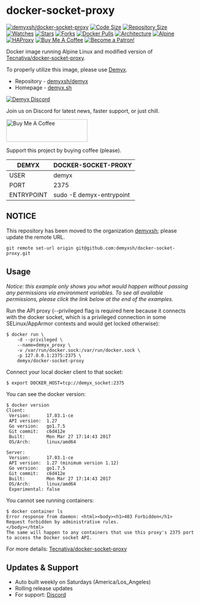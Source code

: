# docker-socket-proxy
[![demyxsh/docker-socket-proxy](https://github.com/demyxsh/docker-socket-proxy/actions/workflows/main.yml/badge.svg)](https://github.com/demyxsh/docker-socket-proxy/actions/workflows/main.yml)
[![Code Size](https://img.shields.io/github/languages/code-size/demyxsh/docker-socket-proxy?style=flat&color=blue)](https://github.com/demyxsh/docker-socket-proxy)
[![Repository Size](https://img.shields.io/github/repo-size/demyxsh/docker-socket-proxy?style=flat&color=blue)](https://github.com/demyxsh/docker-socket-proxy)
[![Watches](https://img.shields.io/github/watchers/demyxsh/docker-socket-proxy?style=flat&color=blue)](https://github.com/demyxsh/docker-socket-proxy)
[![Stars](https://img.shields.io/github/stars/demyxsh/docker-socket-proxy?style=flat&color=blue)](https://github.com/demyxsh/docker-socket-proxy)
[![Forks](https://img.shields.io/github/forks/demyxsh/docker-socket-proxy?style=flat&color=blue)](https://github.com/demyxsh/docker-socket-proxy)
[![Docker Pulls](https://img.shields.io/docker/pulls/demyx/docker-socket-proxy?style=flat&color=blue)](https://hub.docker.com/r/demyx/docker-socket-proxy)
[![Architecture](https://img.shields.io/badge/linux-amd64-important?style=flat&color=blue)](https://hub.docker.com/r/demyx/docker-socket-proxy)
[![Alpine](https://img.shields.io/badge/dynamic/json?url=https://github.com/demyxsh/docker-socket-proxy/raw/master/version.json&label=alpine&query=$.alpine&color=blue)](https://hub.docker.com/r/demyx/docker-socket-proxy)
[![HAProxy](https://img.shields.io/badge/dynamic/json?url=https://github.com/demyxsh/docker-socket-proxy/raw/master/version.json&label=alpine&query=$.docker_socket_proxy&color=blue)](https://hub.docker.com/r/demyx/docker-socket-proxy)
[![Buy Me A Coffee](https://img.shields.io/badge/buy_me_coffee-$5-informational?style=flat&color=blue)](https://www.buymeacoffee.com/VXqkQK5tb)
[![Become a Patron!](https://img.shields.io/badge/become%20a%20patron-$5-informational?style=flat&color=blue)](https://www.patreon.com/bePatron?u=23406156)

Docker image running Alpine Linux and modified version of [Tecnativa/docker-socket-proxy](https://github.com/Tecnativa/docker-socket-proxy).

To properly utilize this image, please use [Demyx](https://demyx.sh/readme).
- Repository - [demyxsh/demyx](https://github.com/demyxsh/demyx)
- Homepage - [demyx.sh](https://demyx.sh)

[![Demyx Discord](https://discordapp.com/api/guilds/1152828583446859818/widget.png?style=banner2)](https://demyx.sh/discord)

Join us on Discord for latest news, faster support, or just chill.

<a href="https://demyx.sh/sponsor-buymeacoffee" target="_blank"><img src="https://cdn.buymeacoffee.com/buttons/v2/default-yellow.png" alt="Buy Me A Coffee" style="height: 60px !important;width: 217px !important;" ></a>

Support this project by buying coffee (please).

DEMYX | DOCKER-SOCKET-PROXY
--- | ---
USER | demyx
PORT | 2375
ENTRYPOINT | sudo -E demyx-entrypoint

## NOTICE
This repository has been moved to the organization [demyxsh](https://github.com/demyxsh); please update the remote URL.
```
git remote set-url origin git@github.com:demyxsh/docker-socket-proxy.git
```

## Usage

*Notice: this example only shows you what would happen without passing any permissions via environment variables. To see all available permissions, please click the link below at the end of the examples.*

Run the API proxy (--privileged flag is required here because it connects with the docker socket, which is a privileged connection in some SELinux/AppArmor contexts and would get locked otherwise):
```
$ docker run \
    -d --privileged \
    --name=demyx_proxy \
    -v /var/run/docker.sock:/var/run/docker.sock \
    -p 127.0.0.1:2375:2375 \
    demyx/docker-socket-proxy
```

Connect your local docker client to that socket:
```
$ export DOCKER_HOST=tcp://demyx_socket:2375
```

You can see the docker version:
```
$ docker version
Client:
 Version:      17.03.1-ce
 API version:  1.27
 Go version:   go1.7.5
 Git commit:   c6d412e
 Built:        Mon Mar 27 17:14:43 2017
 OS/Arch:      linux/amd64

Server:
 Version:      17.03.1-ce
 API version:  1.27 (minimum version 1.12)
 Go version:   go1.7.5
 Git commit:   c6d412e
 Built:        Mon Mar 27 17:14:43 2017
 OS/Arch:      linux/amd64
 Experimental: false
```

You cannot see running containers:
```
$ docker container ls
Error response from daemon: <html><body><h1>403 Forbidden</h1>
Request forbidden by administrative rules.
</body></html>
The same will happen to any containers that use this proxy's 2375 port to access the Docker socket API.
```

For more details: [Tecnativa/docker-socket-proxy](https://github.com/Tecnativa/docker-socket-proxy)

## Updates & Support
- Auto built weekly on Saturdays (America/Los_Angeles)
- Rolling release updates
- For support: [Discord](https://demyx.sh/discord)

